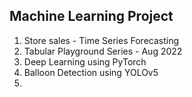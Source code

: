 ## Machine Learning Project

1. Store sales - Time Series Forecasting
2. Tabular Playground Series - Aug 2022
3. Deep Learning using PyTorch
4. Balloon Detection using YOLOv5
5. 